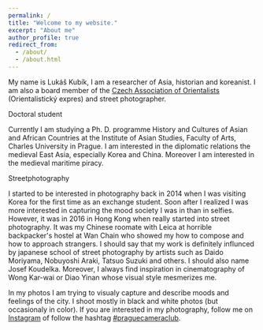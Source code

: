 ```yaml
---
permalink: /
title: "Welcome to my website."
excerpt: "About me"
author_profile: true
redirect_from: 
  - /about/
  - /about.html
---
```


My name is Lukáš Kubík, I am a researcher of Asia, historian and koreanist. I am also a board member of the [Czech Association of Orientalists](http://orientalistickyexpres.cz) (Orientalistický expres) and street photographer. 

Doctoral student

Currently I am studying a Ph. D. programme History and Cultures of Asian and African Countries at the Institute of Asian Studies, Faculty of Arts, Charles University in Prague. I am interested in the diplomatic relations the medieval East Asia, especially Korea and China. Moreover I am interested in the medieval maritime piracy.

Streetphotography

I started to be interested in photography back in 2014 when I was visiting Korea for the first time as an exchange student. Soon after I realized I was more interested in capturing the mood society I was in than in selfies. However, it was in 2016 in Hong Kong when really started into street photography. It was my Chinese roomate with Leica at horrible backpacker's hostel at Wan Chain who showed my how to compose and how to approach strangers. 
I should say that my work is definitely influnced by japanese school of street photography by artists such as Daido Moriyama, Nobuyoshi Araki, Tatsuo Suzuki and others. I should also name Josef Koudelka. Moreover, I always find inspiration in cinematography of  Wong Kar-wai or Diao Yinan whose visual style mesmerizes me. 

In my photos I am trying to visualy capture and describe moods and feelings of the city. I shoot mostly in black and white photos (but occasionaly in color). If you are interested in my photography, follow me on [Instagram](https://www.instagram.com/sifonkubik/) of follow the hashtag [#praguecameraclub](https://www.instagram.com/explore/tags/praguecameraclub/).
